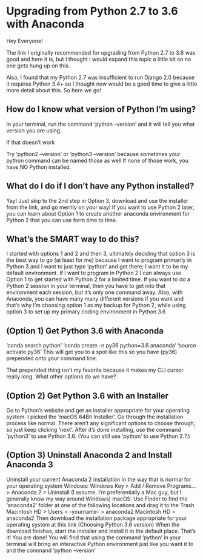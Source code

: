 # Upgrading from Python 2.7 to 3.6 with Anaconda

Hey Everyone!

The link I originally recommended for upgrading from Python 2.7 to 3.6 was good and here it is, but I thought I would expand this topic a little bit so no one gets hung up on this.

Also, I found that my Python 2.7 was insufficient to run Django 2.0 because it requires Python 3.4+ so I thought now would be a good time to give a little more detail about this. So here we go!

## How do I know what version of Python I’m using?

In your terminal, run the command ‘python –version’ and it will tell you what version you are using.

If that doesn’t work

Try ‘python2 –version’ or ‘python3 –version’  because sometimes your python command can be named those as well
If none of those work, you have NO Python installed.

## What do I do if I don’t have any Python installed?

Yay! Just skip to the 2nd step in Option 3, download and use the installer from the link, and go merrily on your way! If you want to use Python 2 later, you can learn about Option 1 to create another anaconda environment for Python 2 that you can use form time to time.

## What’s the SMART way to do this?

I started with options 1 and 2 and then 3, ultimately deciding that option 3 is the best way to go (at least for me) because I want to program primarily in Python 3 and I want to just type ‘python’ and get there; I want it to be my default environment. If I want to program in Python 2 I can always use Option 1 to get started with Python 2 for a limited time. If you want to do a Python 2 session in your terminal, then you have to get into that environment each session, but it’s only one command away. Also, with Anaconda, you can have many many different versions if you want and that’s why I’m choosing option 1 as my backup for Python 2, while using option 3 to set up my primary coding environment in Python 3.6

## (Option 1) Get Python 3.6 with Anaconda

‘conda search python’
‘conda create -n py36 python=3.6 anaconda’
‘source activate py36’
This will get you to a spot like this so you have (py36) prepended onto your command line.

That prepended thing isn’t my favorite because it makes my CLI cursor really long. What other options do we have?

## (Option 2) Get Python 3.6 with an Installer

Go to Python’s website and get an installer appropriate for your operating system. I picked the ‘macOS 64Bit Installer’.
Go through the installation process like normal. There aren’t any significant options to choose through, so just keep clicking ‘next’.
After it’s done installing, use the command ‘python3’ to use Python 3.6.
(You can still use ‘python’ to use Python 2.7.)

## (Option 3) Uninstall Anaconda 2 and Install Anaconda 3

Uninstall your current Anaconda 2 installation in the way that is normal for your operating system
Windows: Windows Key > Add / Remove Programs… > Anaconda 2 > Uninstall (I assume. I’m preferentially a Mac guy, but I generally know my way around Windows)
macOS: Use Finder to find the ‘anaconda2’ folder at one of the following locations and drag it to the Trash
Macintosh HD > Users > -yourname- > anaconda2
Macintosh HD > anaconda2
Then download the installation package appropriate for your operating system at this link (Choosing Python 3.6 version)
When the download finishes, start the installer and install it in the default place. That’s it!
You are done! You will find that using the command ‘python’ in your terminal will bring an interactive Python environment just like you want it to and the command ‘python –version’






